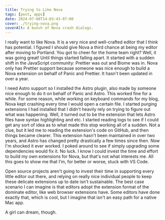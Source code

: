 ```yaml
---
title: Trying to Like Nova
tags: [post, apps]
date: 2024-07-08T14:03:43-07:00
cover: ./trying-nova.png
coverAlt: A bunch of Nova crash dialogs.
---
```


I really want to like Nova. It is a very nice and well-crafted editor that I think has potential. I figured I should give Nova a third chance at being my editor after moving to Portland. You got to cheer for the home team right? Well, it was going great! Until things started falling apart. It started with a sudden shift in the JavaScript community: Prettier was out and Biome was in. Nova only has Prettier support because someone was nice enough to build a Nova extension on behalf of Panic and Prettier. It hasn't been updated in over a year.

I need Astro support so I installed the Astro plugin, also made by someone nice enough to do it on behalf of Panic and Astro. This worked fine for a while. For some reason, while working on keyboard commands for my blog, Nova kept crashing every time I would open a certain file. I started purging extensions I had installed that I didn't heavily rely on trying to figure out what was happening. Well, it turned out to be the extension that lets Astro files have syntax highlighting and etc. I started reading logs to see if I could get any sort of idea as to what made this stop working all of a sudden. Not a clue, but it led me to reading the extension's code on GitHub, and then things became clearer. This extension hasn't been maintained in over two years, and Astro has changed pretty drastically a few times since then. Now I'm shocked it ever worked. I poked around to see if simply upgrading some dependencies would fix it. No luck. I know I could invest the time and effort to build my own extensions for Nova, but that's not what interests me. All this goes to show me that I'm, for better or worse, stuck with VS Code.

Open source projects aren't going to invest their time in supporting every little editor out there, and relying on really nice individual people to keep these delicate extensions up to date isn't sustainable. The best case scenario I can imagine is that editors adopt the extension format of the dominate editor, like web browser extensions have. Some editors have done exactly that, which is cool, but I imagine that isn't an easy path for a native Mac app.

A girl can dream, though.
